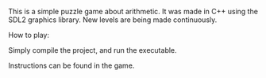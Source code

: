 This is a simple puzzle game about arithmetic. It was made in C++ using the
SDL2 graphics library. New levels are being made continuously.


How to play:

Simply compile the project, and run the executable.

Instructions can be found in the game.